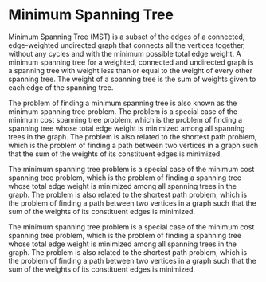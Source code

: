 Minimum Spanning Tree
=====================

Minimum Spanning Tree (MST) is a subset of the edges of a connected, edge-weighted undirected graph that connects all the vertices together, without any cycles and with the minimum possible total edge weight. A minimum spanning tree for a weighted, connected and undirected graph is a spanning tree with weight less than or equal to the weight of every other spanning tree. The weight of a spanning tree is the sum of weights given to each edge of the spanning tree.

The problem of finding a minimum spanning tree is also known as the minimum spanning tree problem. The problem is a special case of the minimum cost spanning tree problem, which is the problem of finding a spanning tree whose total edge weight is minimized among all spanning trees in the graph. The problem is also related to the shortest path problem, which is the problem of finding a path between two vertices in a graph such that the sum of the weights of its constituent edges is minimized.

The minimum spanning tree problem is a special case of the minimum cost spanning tree problem, which is the problem of finding a spanning tree whose total edge weight is minimized among all spanning trees in the graph. The problem is also related to the shortest path problem, which is the problem of finding a path between two vertices in a graph such that the sum of the weights of its constituent edges is minimized.

The minimum spanning tree problem is a special case of the minimum cost spanning tree problem, which is the problem of finding a spanning tree whose total edge weight is minimized among all spanning trees in the graph. The problem is also related to the shortest path problem, which is the problem of finding a path between two vertices in a graph such that the sum of the weights of its constituent edges is minimized.